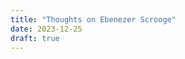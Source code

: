 ```yaml
---
title: "Thoughts on Ebenezer Scrooge"
date: 2023-12-25
draft: true
---
```

<!--stackedit_data:
eyJoaXN0b3J5IjpbLTE0MTgwMzkwNDFdfQ==
-->